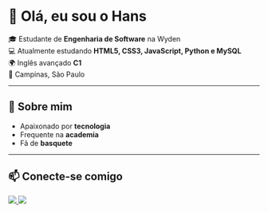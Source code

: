 # 👋 Olá, eu sou o Hans  

🎓 Estudante de **Engenharia de Software** na Wyden  
💻 Atualmente estudando **HTML5, CSS3, JavaScript, Python e MySQL**  
🌍 Inglês avançado **C1**  
📍 Campinas, São Paulo  

---

## 🚀 Sobre mim
- Apaixonado por **tecnologia**   
- Frequente na **academia**  
- Fã de **basquete**  

---

## 📫 Conecte-se comigo

<p align="left">
  <a href="https://www.linkedin.com/in/hans-abreu-vogel/" target="_blank">
    <img src="https://img.shields.io/badge/LinkedIn-0077B5?style=for-the-badge&logo=linkedin&logoColor=white"/>
  </a>
  <a href="mailto:abreuhans@gmail.com" target="_blank">
    <img src="https://img.shields.io/badge/Gmail-D14836?style=for-the-badge&logo=gmail&logoColor=white"/>
  </a>
</p>
